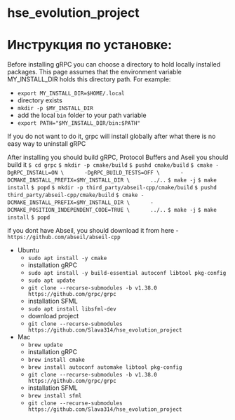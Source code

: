 # hse_evolution_project

# Инструкция по установке:

Before installing gRPC you can choose a directory to hold locally installed packages. This page assumes that the environment variable MY_INSTALL_DIR holds this directory path. For example:
- `export MY_INSTALL_DIR=$HOME/.local`
- directory exists
- `mkdir -p $MY_INSTALL_DIR`
- add the local `bin` folder to your path variable 
- `export PATH="$MY_INSTALL_DIR/bin:$PATH"`

If you do not want to do it, grpc will install globally after what there is no easy way to uninstall gRPC

After installing you should build gRPC, Protocol Buffers and Aseil you should build it
`$ cd grpc`
`$ mkdir -p cmake/build`
`$ pushd cmake/build`
`$ cmake -DgRPC_INSTALL=ON \`
`      -DgRPC_BUILD_TESTS=OFF \`
`      -DCMAKE_INSTALL_PREFIX=$MY_INSTALL_DIR \`
`      ../..`
`$ make -j`
`$ make install`
`$ popd`
`$ mkdir -p third_party/abseil-cpp/cmake/build`
`$ pushd third_party/abseil-cpp/cmake/build`
`$ cmake -DCMAKE_INSTALL_PREFIX=$MY_INSTALL_DIR \`
`      -DCMAKE_POSITION_INDEPENDENT_CODE=TRUE \`
`      ../..`
`$ make -j`
`$ make install`
`$ popd`



if you dont have Abseil, you should download it from here - `https://github.com/abseil/abseil-cpp`


- Ubuntu
    - `sudo apt install -y cmake`
    - installation gRPC
    - `sudo apt install -y build-essential autoconf libtool pkg-config`
    - `sudo apt update`
    - `git clone --recurse-submodules -b v1.38.0 https://github.com/grpc/grpc`
    - installation SFML
    - `sudo apt install libsfml-dev`
    - download project
    - `git clone --recurse-submodules https://github.com/Slava314/hse_evolution_project`
- Mac
    - `brew update`
    - installation gRPC
    - `brew install cmake`
    - `brew install autoconf automake libtool pkg-config`
    - `git clone --recurse-submodules -b v1.38.0 https://github.com/grpc/grpc`
    - installation SFML
    - `brew install sfml`
    - `git clone --recurse-submodules https://github.com/Slava314/hse_evolution_project`

